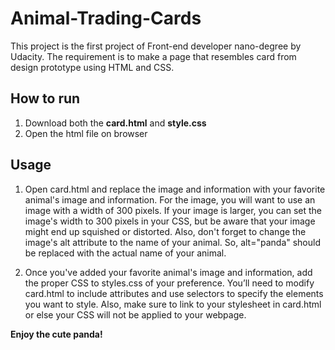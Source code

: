 # Animal-Trading-Cards
This project is the first project of Front-end developer nano-degree by Udacity. The requirement is to make a page that resembles card from design prototype using HTML and CSS.

## How to run
1. Download both the **card.html** and **style.css**
2. Open the html file on browser

## Usage
1. Open card.html and replace the image and information with your favorite animal's image and information. For the image, you will want to use an image with a width of 300 pixels. If your image is larger, you can set the image's width to 300 pixels in your CSS, but be aware that your image might end up squished or distorted. Also, don't forget to change the image's alt attribute to the name of your animal. So, alt="panda" should be replaced with the actual name of your animal.

2. Once you've added your favorite animal's image and information, add the proper CSS to styles.css of your preference. You’ll need to modify card.html to include attributes and use selectors to specify the elements you want to style. Also, make sure to link to your stylesheet in card.html or else your CSS will not be applied to your webpage.


**Enjoy the cute panda!**
